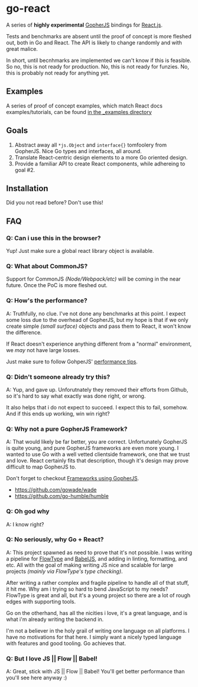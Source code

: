 
# go-react

A series of **highly experimental** [GopherJS](gopherjs.org) bindings for 
[React.js](https://facebook.github.io/react/index.html).

Tests and benchmarks are absent until the proof of concept is more 
fleshed out, both in Go and React. The API is likely to change randomly 
and with great malice.

In short, until becnhmarks are implemented we can't know if this is 
feasible. So no, this is not ready for production. No, this is not ready 
for funzies. No, this is probably not ready for anything yet.

## Examples

A series of proof of concept examples, which match React docs 
examples/tutorials, can be found [in the \_examples 
directory](./_examples)

## Goals

1. Abstract away all `*js.Object` and `interface{}` tomfoolery from 
  GopherJS. Nice Go types and interfaces, all around.
2. Translate React-centric design elements to a more Go oriented design.
3. Provide a familiar API to create React components, while adhereing to 
  goal #2.

## Installation

Did you not read before? Don't use this!

## FAQ

### Q: Can i use this in the browser?

Yup! Just make sure a global react library object is available.

### Q: What about CommonJS?

Support for CommonJS _(Node/Webpack/etc)_ will be coming in the near 
future. Once the PoC is more fleshed out.

### Q: How's the performance?

A: Truthfully, no clue. I've not done any benchmarks at this point. I
expect some loss due to the overhead of GopherJS, but my hope is that if
we only create simple _(small surface)_ objects and pass them to React,
it won't know the difference.

If React doesn't experience anything different from a "normal" 
environment, we _may_ not have large losses.

Just make sure to follow GohperJS' [performance 
tips](https://github.com/gopherjs/gopherjs#performance-tips).

### Q: Didn't someone already try this?

A: Yup, and gave up. Unforutnately they removed their efforts from 
Github, so it's hard to say what exactly was done right, or wrong.

It also helps that i do not expect to succeed. I expect this to fail, 
somehow. And if this ends up working, win win right?

### Q: Why not a pure GopherJS Framework?

A: That would likely be far better, you are correct. Unfortunately 
GopherJS is quite young, and pure GopherJS frameworks are even more 
young. I wanted to use Go with a well vetted clientside framework, one 
that we trust and love. React certainly fits that description, though 
it's design may prove difficult to map GopherJS to.

Don't forget to checkout [Frameworks using 
GopherJS](https://github.com/gopherjs/gopherjs/wiki/Bindings#frameworks-using-gopherjs).

- https://github.com/gowade/wade
- https://github.com/go-humble/humble


### Q: Oh god why

A: I know right?

### Q: No seriously, why Go + React?

A: This project spawned as need to prove that it's not possible. I was
writing a pipeline for [FlowType](flowtype.org) and 
[BabelJS](babeljs.io), and adding in linting, formatting, and etc.  All 
with the goal of making writing JS nice and scalable for large projects 
_(mainly via FlowType's type checking)_.

After writing a rather complex and fragile pipeline to handle all of that 
stuff, it hit me. Why am i trying so hard to bend JavaScript to my needs?
FlowType is great and all, but it's a young project so there are a lot of 
rough edges with supporting tools.

Go on the otherhand, has all the nicities i love, it's a great language, 
and is what i'm already writing the backend in.

I'm not a believer in the holy grail of writing one language on all 
platforms. I have no motivations for that here. I simply want a nicely 
typed language with features and good tooling. Go achieves that.

### Q: But I love JS || Flow || Babel!

A: Great, stick with JS || Flow || Babel! You'll get better performance 
than you'll see here anyway :)
